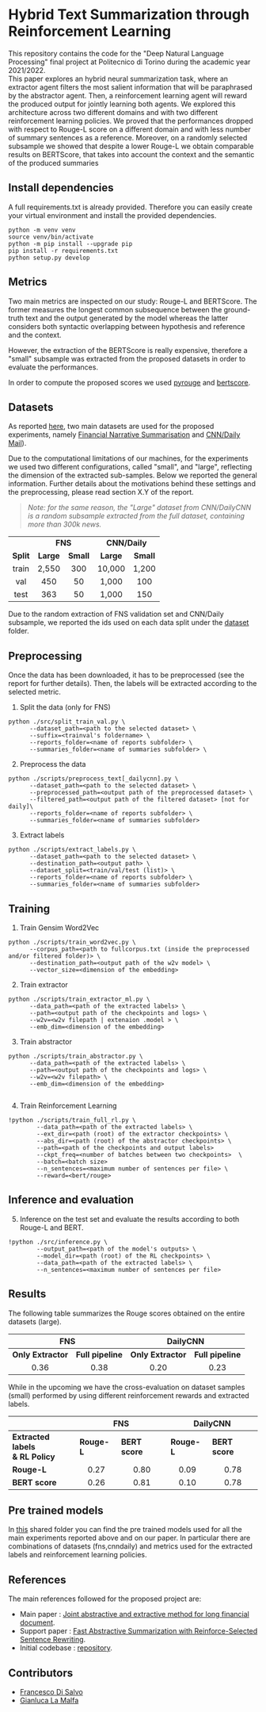 # Hybrid Text Summarization through Reinforcement Learning
This repository contains the code for the "Deep Natural Language Processing" final project at Politecnico di Torino during the academic year 2021/2022.
<br>
This paper explores an hybrid neural summarization task, where an extractor agent filters the most salient information that will be paraphrased by the abstractor agent. Then, a reinforcement learning agent will reward the produced output for jointly learning both agents. We explored this architecture across two different domains and with two different reinforcement learning policies. We proved that the performances dropped with respect to Rouge-L score on a different domain and with less number of summary sentences as a reference. Moreover,
on a randomly selected subsample we showed that despite a
lower Rouge-L we obtain comparable results on BERTScore, that
takes into account the context and the semantic of the produced
summaries


## Install dependencies

A full requirements.txt is already provided. Therefore 
you can easily create your virtual environment and install the provided dependencies.

```
python -m venv venv
source venv/bin/activate
python -m pip install --upgrade pip
pip install -r requirements.txt
python setup.py develop
```

## Metrics
Two main metrics are inspected on our study: Rouge-L and BERTScore. The former measures 
the longest common subsequence between the ground-truth text and the output generated by the model 
whereas the latter considers both syntactic overlapping between hypothesis  and reference and the context.

However, the extraction of the BERTScore is really expensive, therefore a "small" subsample was extracted
from the proposed datasets in order to evaluate the performances. 

In order to compute the proposed scores we used [pyrouge](https://github.com/bheinzerling/pyrouge) and 
[bertscore](https://github.com/Tiiiger/bert_score). 

## Datasets
As reported [here](dataset/README.md), two main datasets are used for the proposed experiments, 
namely [Financial Narrative Summarisation](http://wp.lancs.ac.uk/cfie/fns2020/) 
and [CNN/Daily Mail](https://huggingface.co/datasets/cnn_dailymail)).

Due to the computational limitations of our machines, for the experiments we used two different configurations,
called "small", and "large", reflecting the dimension of the extracted sub-samples. Below we reported the 
general information. Further details about the motivations behind these settings and the preprocessing, 
please read section X.Y of the report. 

> _Note: for the same reason, the "Large" dataset from CNN/DailyCNN is a random subsample extracted from 
> the full dataset, containing more than 300k news._ 

<table>
  <tr>
    <td></td>
    <td colspan="2"><center><b>FNS</b></center></td>
    <td colspan="2"><center><b>CNN/Daily</b></center></td>
  </tr>
  <tr>
    <td><b>Split</b></td>
    <td><center><b>Large</b></center></td>
    <td><center><b>Small</b></center></td>
    <td><center><b>Large</b></center></td>
    <td><center><b>Small</b></center></td>
  </tr>
  <tr>
    <td><center>train</center></td>
    <td><center>2,550</center></td>
    <td><center>300</center></td>
    <td><center>10,000</center></td>
    <td><center>1,200</center></td>
  </tr>
  <tr>
      <td><center>val</center></td>
      <td><center>450</center></td>
      <td><center>50</center></td>
      <td><center>1,000</center></td>
      <td><center>100</center></td>
    </tr>
  <tr>
      <td><center>test</center></td>
      <td><center>363</center></td>
      <td><center>50</center></td>
      <td><center>1,000</center></td>
      <td><center>150</center></td>
  </tr>
</table>

Due to the random extraction of FNS validation set and CNN/Daily subsample, we reported the ids used on each data split 
under the [dataset](dataset) folder.

## Preprocessing

Once the data has been downloaded, it has to be preprocessed (see the report for further details). 
Then, the labels will be extracted according to the selected metric.

1. Split the data (only for FNS)
```
python ./src/split_train_val.py \
      --dataset_path=<path to the selected dataset> \
      --suffix=<trainval's foldername> \
      --reports_folder=<name of reports subfolder> \
      --summaries_folder=<name of summaries subfolder> \
```
2. Preprocess the data
```
python ./scripts/preprocess_text[_dailycnn].py \
      --dataset_path=<path to the selected dataset> \
      --preprocessed_path=<output path of the preprocessed dataset> \
      --filtered_path=<output path of the filtered dataset> [not for daily]\
      --reports_folder=<name of reports subfolder> \
      --summaries_folder=<name of summaries subfolder> 
```

3. Extract labels
```
python ./scripts/extract_labels.py \
      --dataset_path=<path to the selected dataset> \
      --destination_path=<output path> \
      --dataset_split=<train/val/test (list)> \
      --reports_folder=<name of reports subfolder> \
      --summaries_folder=<name of summaries subfolder> 
```

## Training
1. Train Gensim Word2Vec
```
python ./scripts/train_word2vec.py \
      --corpus_path=<path to fullcorpus.txt (inside the preprocessed and/or filtered folder)> \
      --destination_path=<output path of the w2v model> \
      --vector_size=<dimension of the embedding>
```

2. Train extractor
```
python ./scripts/train_extractor_ml.py \
      --data_path=<path of the extracted labels> \
      --path=<output path of the checkpoints and logs> \
      --w2v=<w2v filepath | extenaion .model > \
      --emb_dim=<dimension of the embedding>
```                              

3. Train abstractor
```
python ./scripts/train_abstractor.py \
      --data_path=<path of the extracted labels> \
      --path=<output path of the checkpoints and logs> \
      --w2v=<w2v filepath> \
      --emb_dim=<dimension of the embedding>
      
```

4. Train Reinforcement Learning 
```
!python ./scripts/train_full_rl.py \
        --data_path=<path of the extracted labels> \
        --ext_dir=<path (root) of the extractor checkpoints> \
        --abs_dir=<path (root) of the abstractor checkpoints> \
        --path=<path of the checkpoints and output labels>
        --ckpt_freq=<number of batches between two checkpoints>  \
        --batch=<batch size>
        --n_sentences=<maximum number of sentences per file> \
        --reward=<bert/rouge>
```

## Inference and evaluation 

5. Inference on the test set and evaluate the results according to both Rouge-L and BERT.

```
!python ./src/inference.py \
        --output_path=<path of the model's outputs> \
        --model_dir=<path (root) of the RL checkpoints> \
        --data_path=<path of the extracted labels> \
        --n_sentences=<maximum number of sentences per file>
```

## Results
The following table summarizes the Rouge scores obtained on the entire datasets (large).
<table class="tg">
<thead>
  <tr>
    <th class="tg-7btt" colspan="2">FNS</th>
    <th class="tg-7btt" colspan="2">DailyCNN</th>
  </tr>
</thead>
<tbody>
  <tr>
    <td class="tg-7btt"><center><b>Only Extractor</b></center></td>
    <td class="tg-7btt"><center><b>Full pipeline</b></center></td>
    <td class="tg-c3ow"><center><span style="font-weight:bold"><b>Only Extractor</b></span></center></td>
    <td class="tg-7btt"><center><b>Full pipeline</b></center></td>
  </tr>
  <tr>
    <td class="tg-c3ow"><center>0.36</center></td>
    <td class="tg-c3ow"><center>0.38</center></td>
    <td class="tg-c3ow"><center>0.20</center></td>
    <td class="tg-c3ow"><center>0.23</center></td>
  </tr>
</tbody>
</table>

While in the upcoming we have the cross-evaluation on dataset samples (small) performed by 
using different reinforcement rewards and extracted labels.

<table class="tg">
<thead>
  <tr>
    <th class="tg-8bgf"></th>
    <th class="tg-7btt" colspan="2"><b>FNS</b></th>
    <th class="tg-7btt" colspan="2"><b>DailyCNN</b></th>
  </tr>
</thead>
<tbody>
  <tr>
    <td class="tg-c3ow"><span style="font-weight:700;font-style:normal;text-decoration:none"><b>Extracted labels</b> </span><br><span style="font-weight:700;font-style:normal;text-decoration:none">&amp; </span><span style="font-weight:700"><b>RL Policy</b></span></td>
    <td class="tg-7btt"><b>Rouge-L</b></td>
    <td class="tg-7btt"><b>BERT score</b></td>
    <td class="tg-c3ow"><span style="font-weight:bold;font-style:normal;text-decoration:none"><b>Rouge-L</b></span></td>
    <td class="tg-7btt"><span style="font-weight:bold;font-style:normal;text-decoration:none"><b>BERT score</b></span></td>
  </tr>
  <tr>
    <td class="tg-7btt"><b>Rouge-L</b></td>
    <td class="tg-c3ow"><center>0.27</center></td>
    <td class="tg-c3ow"><center>0.80</center></td>
    <td class="tg-c3ow"><center>0.09</center></td>
    <td class="tg-c3ow"><center>0.78</center></td>
  </tr>
  <tr>
    <td class="tg-7btt"><b>BERT score</b></td>
    <td class="tg-c3ow"><center>0.26</center></td>
    <td class="tg-c3ow"><center>0.81</center></td>
    <td class="tg-c3ow"><center>0.10</center></td>
    <td class="tg-c3ow"><center>0.78</center></td>
  </tr>
</tbody>
</table>



## Pre trained models
In [this](https://drive.google.com/drive/folders/1tEVT_HRhAPYZaECJis8azTF3yOS4dZRr?usp=sharing) shared folder you can find the pre trained models used for all the main 
experiments reported above and on our paper. In particular there are combinations of datasets (fns,cnndaily) 
and metrics used for the extracted labels and reinforcement learning policies.   

## References
The main references followed for the proposed project are:
* Main paper : [Joint abstractive and extractive method for long financial document](https://aclanthology.org/2021.fnp-1.19.pdf).
* Support paper : [Fast Abstractive Summarization with Reinforce-Selected Sentence Rewriting](https://arxiv.org/abs/1805.11080).
* Initial codebase : [repository](https://github.com/ChenRocks/fast_abs_rl).

## Contributors
* [Francesco Di Salvo](https://github.com/francescodisalvo05)
* [Gianluca La Malfa](https://github.com/GianlucaLM-1)

